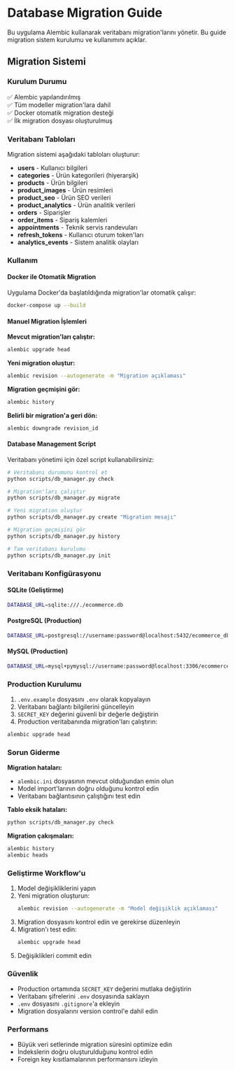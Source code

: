 # Database Migration Guide

Bu uygulama Alembic kullanarak veritabanı migration'larını yönetir. Bu guide migration sistem kurulumu ve kullanımını açıklar.

## Migration Sistemi

### Kurulum Durumu
✅ Alembic yapılandırılmış  
✅ Tüm modeller migration'lara dahil  
✅ Docker otomatik migration desteği  
✅ İlk migration dosyası oluşturulmuş  

### Veritabanı Tabloları

Migration sistemi aşağıdaki tabloları oluşturur:

- **users** - Kullanıcı bilgileri
- **categories** - Ürün kategorileri (hiyerarşik)
- **products** - Ürün bilgileri
- **product_images** - Ürün resimleri
- **product_seo** - Ürün SEO verileri  
- **product_analytics** - Ürün analitik verileri
- **orders** - Siparişler
- **order_items** - Sipariş kalemleri
- **appointments** - Teknik servis randevuları
- **refresh_tokens** - Kullanıcı oturum token'ları
- **analytics_events** - Sistem analitik olayları

### Kullanım

#### Docker ile Otomatik Migration
Uygulama Docker'da başlatıldığında migration'lar otomatik çalışır:

```bash
docker-compose up --build
```

#### Manuel Migration İşlemleri

**Mevcut migration'ları çalıştır:**
```bash
alembic upgrade head
```

**Yeni migration oluştur:**
```bash
alembic revision --autogenerate -m "Migration açıklaması"
```

**Migration geçmişini gör:**
```bash
alembic history
```

**Belirli bir migration'a geri dön:**
```bash
alembic downgrade revision_id
```

#### Database Management Script

Veritabanı yönetimi için özel script kullanabilirsiniz:

```bash
# Veritabanı durumunu kontrol et
python scripts/db_manager.py check

# Migration'ları çalıştır
python scripts/db_manager.py migrate

# Yeni migration oluştur
python scripts/db_manager.py create "Migration mesajı"

# Migration geçmişini gör
python scripts/db_manager.py history

# Tam veritabanı kurulumu
python scripts/db_manager.py init
```

### Veritabanı Konfigürasyonu

#### SQLite (Geliştirme)
```bash
DATABASE_URL=sqlite:///./ecommerce.db
```

#### PostgreSQL (Production)
```bash
DATABASE_URL=postgresql://username:password@localhost:5432/ecommerce_db
```

#### MySQL (Production)
```bash
DATABASE_URL=mysql+pymysql://username:password@localhost:3306/ecommerce_db
```

### Production Kurulumu

1. `.env.example` dosyasını `.env` olarak kopyalayın
2. Veritabanı bağlantı bilgilerini güncelleyin
3. `SECRET_KEY` değerini güvenli bir değerle değiştirin
4. Production veritabanında migration'ları çalıştırın:

```bash
alembic upgrade head
```

### Sorun Giderme

**Migration hataları:**
- `alembic.ini` dosyasının mevcut olduğundan emin olun
- Model import'larının doğru olduğunu kontrol edin
- Veritabanı bağlantısının çalıştığını test edin

**Tablo eksik hataları:**
```bash
python scripts/db_manager.py check
```

**Migration çakışmaları:**
```bash
alembic history
alembic heads
```

### Geliştirme Workflow'u

1. Model değişikliklerini yapın
2. Yeni migration oluşturun:
   ```bash
   alembic revision --autogenerate -m "Model değişiklik açıklaması"
   ```
3. Migration dosyasını kontrol edin ve gerekirse düzenleyin
4. Migration'ı test edin:
   ```bash
   alembic upgrade head
   ```
5. Değişiklikleri commit edin

### Güvenlik

- Production ortamında `SECRET_KEY` değerini mutlaka değiştirin
- Veritabanı şifrelerini `.env` dosyasında saklayın
- `.env` dosyasını `.gitignore`'a ekleyin
- Migration dosyalarını version control'e dahil edin

### Performans

- Büyük veri setlerinde migration süresini optimize edin
- İndekslerin doğru oluşturulduğunu kontrol edin
- Foreign key kısıtlamalarının performansını izleyin
